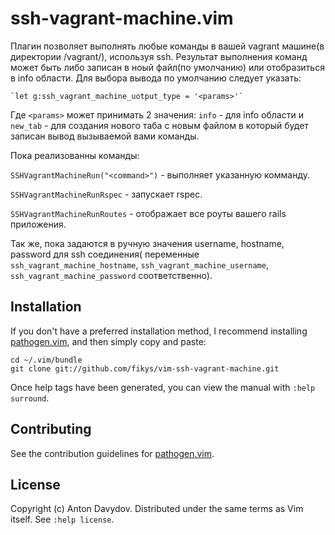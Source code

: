 ssh-vagrant-machine.vim
=======================

Плагин позволяет выполнять любые команды в вашей vagrant машине(в директории /vagrant/), используя ssh. 
Результат выполнения команд может быть либо записан в ноый файл(по умолчанию) или отобразиться в info области.
Для выбора вывода по умолчанию следует указать:

    `let g:ssh_vagrant_machine_uotput_type = '<params>'`

Где `<params>` может принимать 2 значения: `info` - для info области и `new_tab` - для создания нового таба с новым файлом в который будет записан вывод вызываемой вами команды.

Пока реализованны команды:

`SSHVagrantMachineRun("<command>")` - выполняет указанную комманду.

`SSHVagrantMachineRunRspec`  - запускает rspec.

`SSHVagrantMachineRunRoutes` - отображает все роуты вашего rails приложения.


Так же, пока задаются в ручную значения username, hostname, password для ssh соединения( переменные `ssh_vagrant_machine_hostname`, `ssh_vagrant_machine_username`, `ssh_vagrant_machine_password` соответственно).

Installation
------------

If you don't have a preferred installation method, I recommend
installing [pathogen.vim](https://github.com/tpope/vim-pathogen), and
then simply copy and paste:

    cd ~/.vim/bundle
    git clone git://github.com/fikys/vim-ssh-vagrant-machine.git

Once help tags have been generated, you can view the manual with
`:help surround`.

Contributing
------------

See the contribution guidelines for
[pathogen.vim](https://github.com/tpope/vim-pathogen#readme).

License
-------

Copyright (c) Anton Davydov.  Distributed under the same terms as Vim itself.
See `:help license`.
